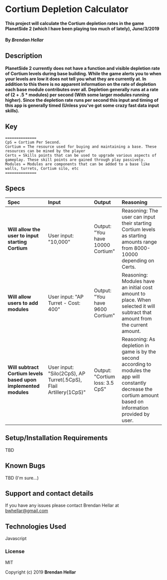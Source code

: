 # Cortium Depletion Calculator
#### This project will calculate the Cortium depletion rates in the game PlanetSide 2 (which I have been playing too much of lately), June/3/2019


#### By _**Brendan Hellar**_

## Description


#### PlanetSide 2 currently does not have a function and visible depletion rate of Cortium levels during base building.  While the game alerts you to when your levels are low it does not tell you what they are currently at.  In addition to this there is no apparent information on the rate of depletion each base module contributes over all. Depletion generally runs at a rate of (2 + .5 * modules) per second (With some larger modules running higher).  Since the depletion rate runs per second this input and timing of this app is generally timed (Unless you've got some crazy fast data input skills).

## Key
```
==============
CpS = Cortium Per Second.
Cortium = The resource used for buying and maintaining a base. These resources can be mined by the player
Certs = Skills points that can be used to upgrade various aspects of gameplay. These skill points are gained through play passively.
Modules = Modules are components that can be added to a base like walls, turrets, Cortium silo, etc
==============
 ```
## Specs
| Spec | Input | Output | Reasoning |
| :-------------     | :------------- | :------------- | :----------- |
| **Will allow the user to input starting Cortium** | User input: "10,000" | Output: "You have 10000 Cortium" | Reasoning: The user can input their starting Cortium levels as starting amounts range from 8000-10000 depending on Certs.|
| **Will allow users to add modules** | User input: "AP Turret - Cost: 400" | Output: "You have 9600 Cortium" | Reasoning: Modules have an initial cost amount to place.  When selected it will subtract that amount from the current amount. |
| **Will subtract Cortium levels based upon implemented modules** | User input: "Silo(2CpS), AP Turret(.5CpS), Flail Artillery(1CpS)" | Output: "Cortium loss: 3.5 CpS" | Reasoning: As depletion in game is by the second according to modules the app will constantly decrease the cortium amount based on information provided by user. |




## Setup/Installation Requirements

TBD


## Known Bugs

TBD (I'm sure...)

## Support and contact details

If you have any issues please contact Brendan Hellar at bwhellar@gmail.com

## Technologies Used

Javascript

### License

MIT

Copyright (c) 2019 **Brendan Hellar**
